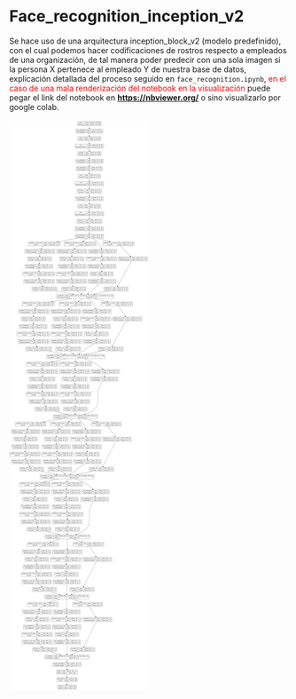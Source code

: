 # Face_recognition_inception_v2
Se hace uso de una arquitectura inception_block_v2 (modelo predefinido), con el cual podemos hacer codificaciones de rostros respecto a empleados de una organización, de tal manera poder predecir con una sola imagen si la persona X pertenece al empleado Y de nuestra base de datos,
explicación detallada del proceso seguido en `face_recognition.ipynb`, <font color = 'red'>en el caso de una mala renderización del notebook en la visualización</font> puede pegar el link del notebook en **https://nbviewer.org/** o sino visualizarlo por google colab.
<br>
<br>
<img src = 'images/model.png'>
